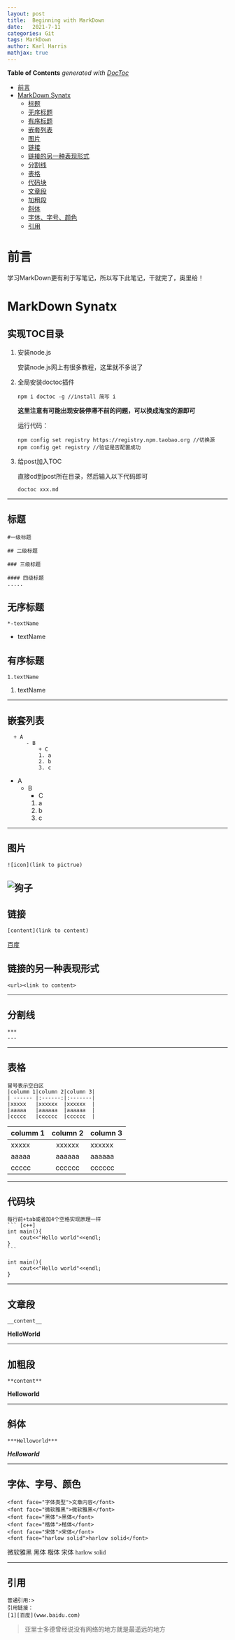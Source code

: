 ```yaml
---
layout: post
title:  Beginning with MarkDown
date:   2021-7-11
categories: Git
tags: MarkDown
author: Karl Harris
mathjax: true
---
```

<!-- START doctoc generated TOC please keep comment here to allow auto update -->
<!-- DON'T EDIT THIS SECTION, INSTEAD RE-RUN doctoc TO UPDATE -->
**Table of Contents**  *generated with [DocToc](https://github.com/thlorenz/doctoc)*

- [前言](#%E5%89%8D%E8%A8%80)
- [MarkDown Synatx](#markdown-synatx)
  - [标题](#%E6%A0%87%E9%A2%98)
  - [无序标题](#%E6%97%A0%E5%BA%8F%E6%A0%87%E9%A2%98)
  - [有序标题](#%E6%9C%89%E5%BA%8F%E6%A0%87%E9%A2%98)
  - [嵌套列表](#%E5%B5%8C%E5%A5%97%E5%88%97%E8%A1%A8)
  - [图片](#%E5%9B%BE%E7%89%87)
  - [链接](#%E9%93%BE%E6%8E%A5)
  - [链接的另一种表现形式](#%E9%93%BE%E6%8E%A5%E7%9A%84%E5%8F%A6%E4%B8%80%E7%A7%8D%E8%A1%A8%E7%8E%B0%E5%BD%A2%E5%BC%8F)
  - [分割线](#%E5%88%86%E5%89%B2%E7%BA%BF)
  - [表格](#%E8%A1%A8%E6%A0%BC)
  - [代码块](#%E4%BB%A3%E7%A0%81%E5%9D%97)
  - [文章段](#%E6%96%87%E7%AB%A0%E6%AE%B5)
  - [加粗段](#%E5%8A%A0%E7%B2%97%E6%AE%B5)
  - [斜体](#%E6%96%9C%E4%BD%93)
  - [字体、字号、颜色](#%E5%AD%97%E4%BD%93%E5%AD%97%E5%8F%B7%E9%A2%9C%E8%89%B2)
  - [引用](#%E5%BC%95%E7%94%A8)

<!-- END doctoc generated TOC please keep comment here to allow auto update -->

# 前言
学习MarkDown更有利于写笔记，所以写下此笔记，干就完了，奥里给！

# MarkDown Synatx
## 实现TOC目录
1. 安装node.js

    安装node.js网上有很多教程，这里就不多说了

2. 全局安装doctoc插件

    ```
    npm i doctoc -g //install 简写 i
    ```
    
    **这里注意有可能出现安装停滞不前的问题，可以换成淘宝的源即可**
    
    运行代码：
    ```
    npm config set registry https://registry.npm.taobao.org //切换源
    npm config get registry //验证是否配置成功
    ```

3. 给post加入TOC

    直接cd到post所在目录，然后输入以下代码即可
    ```
    doctoc xxx.md
    ```
---
## 标题
    #一级标题

    ## 二级标题

    ### 三级标题

    #### 四级标题   
    .....

## 无序标题 
    *-textName
    
* textName

## 有序标题 
    1.textName

1. textName
---
##  嵌套列表
      + A
          - B
              + C  
              1. a
              2. b
              3. c

  + A
      - B
          + C  
          1. a
          2. b
          3. c
---

## 图片 
    ![icon](link to pictrue)

![狗子](img\dog.jpg)
---
## 链接
    [content](link to content)

[百度](www.baidu.com)

## 链接的另一种表现形式 

    <url><link to content>

---
## 分割线
    ***
    ---
    
---
## 表格
    冒号表示空白区
    |columm 1|column 2|column 3|
    | ------ |:------:|:-------|
    |xxxxx   |xxxxxx  |xxxxxx  |
    |aaaaa   |aaaaaa  |aaaaaa  |
    |ccccc   |cccccc  |cccccc  |

|columm 1|column 2|column 3|
| ------ |:------:|:-------|
|xxxxx   |xxxxxx  |xxxxxx  |
|aaaaa   |aaaaaa  |aaaaaa  |
|ccccc   |cccccc  |cccccc  |

---
## 代码块
    每行前+tab或者加4个空格实现原理一样
    ``` [c++]
    int main(){
        cout<<"Hello world"<<endl;
    }
    ```

``` [c++]
int main(){
    cout<<"Hello world"<<endl;
}
```
---
## 文章段
    __content__

__HelloWorld__

---
## 加粗段
    **content**

**Helloworld**

---
## 斜体
    ***Helloworld***

***Helloworld***    

---
## 字体、字号、颜色
    <font face="字体类型">文章内容</font>
    <font face="微软雅黑">微软雅黑</font>
    <font face="黑体">黑体</font>
    <font face="楷体">楷体</font>
    <font face="宋体">宋体</font>
    <font face="harlow solid">harlow solid</font>
<font face="微软雅黑">微软雅黑</font>
<font face="黑体">黑体</font>
<font face="楷体">楷体</font>
<font face="宋体">宋体</font>
<font face="harlow solid">harlow solid</font>

---
## 引用
    普通引用:>
    引用链接：
    [1][百度](www.baidu.com)

>亚里士多德曾经说没有网络的地方就是最遥远的地方








 




